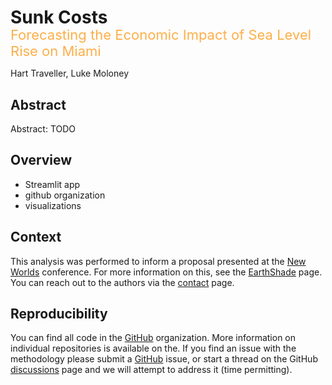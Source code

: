 

# Sunk Costs

<p style="text-align: left; font-size: 22px; color:#FDAF49; position: relative; top: -24px; margin-bottom: -24px;">Forecasting the Economic Impact of Sea Level Rise on Miami</p>

Hart Traveller, Luke Moloney

## Abstract

Abstract: TODO

## Overview
- Streamlit app
- github organization
- visualizations

## Context

This analysis was performed to inform a proposal presented at the [New Worlds](https://www.eventcreate.com/e/new-worlds#:~:text=Discussion%20%2D%20Project%3A%20EarthShade,safely%3F%20Let%27s%20discuss.) conference. For more information on this, see the [EarthShade](earthshade.md) page. You can reach out to the authors via the [contact](contact.md) page.</p>

## Reproducibility

You can find all code in the [GitHub](https://github.com/sunkcosts) organization. More information on individual repositories is available on the. If you find an issue with the methodology please submit a [GitHub]() issue, or start a thread on the GitHub [discussions]() page and we will attempt to address it (time permitting).
